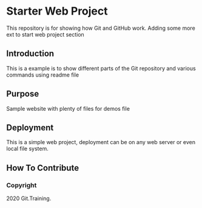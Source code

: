# Starter Web Project

This repository is for showing how Git and GitHub work.
Adding some more ext to start web project section

## Introduction

This is a example is to show different parts of the Git repository and various commands using readme file

## Purpose

Sample website with plenty of files for demos file

## Deployment

This is a simple web project, deployment can be on any web server or even local file system.

## How To Contribute


### Copyright

2020 Git.Training.